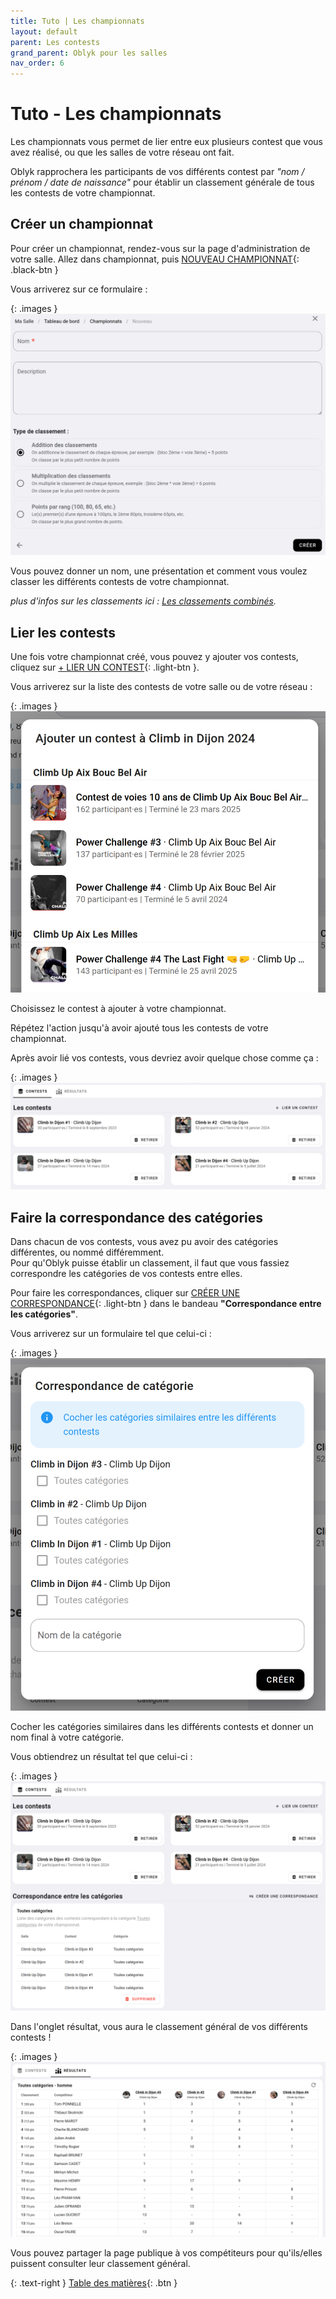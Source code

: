 ```yaml
---
title: Tuto | Les championnats
layout: default
parent: Les contests
grand_parent: Oblyk pour les salles
nav_order: 6
---
```


# Tuto - Les championnats

Les championnats vous permet de lier entre eux plusieurs contest que vous avez réalisé, ou que les salles de votre réseau ont fait.

Oblyk rapprochera les participants de vos différents contest par _"nom / prénom / date de naissance"_ pour établir un classement générale de tous les contests de votre championnat.

## Créer un championnat

Pour créer un championnat, rendez-vous sur la page d'administration de votre salle. Allez dans championnat, puis [NOUVEAU CHAMPIONNAT](){: .black-btn }

Vous arriverez sur ce formulaire :

{: .images }
[![Nouveau championnat](../../../assets/images/nouveau-championnat.png)](../../../assets/images/nouveau-championnat.png)

Vous pouvez donner un nom, une présentation et comment vous voulez classer les différents contests de votre championnat.

_plus d'infos sur les classements ici : [Les classements combinés](classement-des-combines.md)._

## Lier les contests

Une fois votre championnat créé, vous pouvez y ajouter vos contests, cliquez sur [+ LIER UN CONTEST](){: .light-btn }.

Vous arriverez sur la liste des contests de votre salle ou de votre réseau :

{: .images }
[![Lier des contest](../../../assets/images/championnat-lier-un-contest.png)](../../../assets/images/championnat-lier-un-contest.png)

Choisissez le contest à ajouter à votre championnat. 

Répétez l'action jusqu'à avoir ajouté tous les contests de votre championnat.

Après avoir lié vos contests, vous devriez avoir quelque chose comme ça :

{: .images }
[![Lier des contest](../../../assets/images/championnat-contest-lie.png)](../../../assets/images/championnat-contest-lie.png)

## Faire la correspondance des catégories

Dans chacun de vos contests, vous avez pu avoir des catégories différentes, ou nommé différemment.  
Pour qu'Oblyk puisse établir un classement, il faut que vous fassiez correspondre les catégories de vos contests entre elles.

Pour faire les correspondances, cliquer sur [CRÉER UNE CORRESPONDANCE](){: .light-btn } dans le bandeau **"Correspondance entre les catégories"**.

Vous arriverez sur un formulaire tel que celui-ci :

{: .images }
[![Créer une correspondance](../../../assets/images/championnat-creer-une-correspondance.png)](../../../assets/images/championnat-lier-les-contests.png)

Cocher les catégories similaires dans les différents contests et donner un nom final à votre catégorie.

Vous obtiendrez un résultat tel que celui-ci :

{: .images }
[![Correspondance](../../../assets/images/championnat-correspondance.png)](../../../assets/images/championnat-correspondance.png)

Dans l'onglet résultat, vous aura le classement général de vos différents contests !

{: .images }
[![Résultat](../../../assets/images/championnat-resultat.png)](../../../assets/images/championnat-resultat.png)

Vous pouvez partager la page publique à vos compétiteurs pour qu'ils/elles puissent consulter leur classement général.

{: .text-right }
[Table des matières](/docs/indoor/contest){: .btn }
